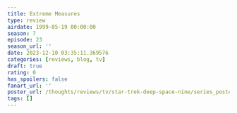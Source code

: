 ```yaml
---
title: Extreme Measures
type: review
airdate: 1999-05-19 00:00:00
season: 7
episode: 23
season_url: ''
date: 2023-12-10 03:35:11.369576
categories: [reviews, blog, tv]
draft: true
rating: 0
has_spoilers: false
fanart_url: ''
poster_url: /thoughts/reviews/tv/star-trek-deep-space-nine/series_poster.jpg
tags: []
---
```


